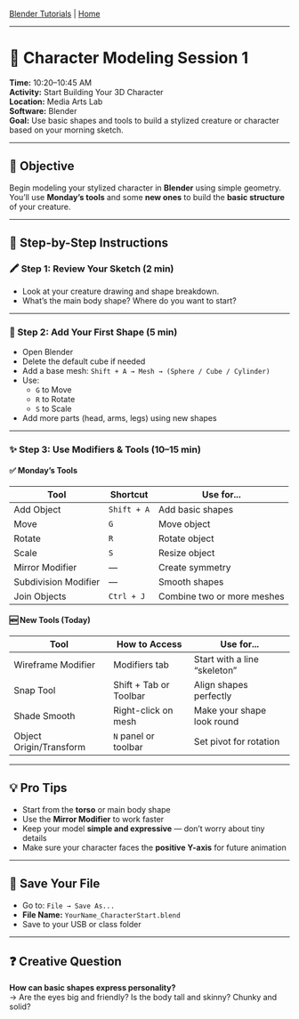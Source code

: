 [Blender Tutorials](README.md) | [Home](../../README.md)

-------------------------------------------------------------------------------

# 🧱 Character Modeling Session 1  
**Time:** 10:20–10:45 AM  
**Activity:** Start Building Your 3D Character  
**Location:** Media Arts Lab  
**Software:** Blender  
**Goal:** Use basic shapes and tools to build a stylized creature or character based on your morning sketch.

---

## 🎯 Objective  
Begin modeling your stylized character in **Blender** using simple geometry.  
You’ll use **Monday’s tools** and some **new ones** to build the **basic structure** of your creature.

---

## 👣 Step-by-Step Instructions

### 🖍️ Step 1: Review Your Sketch (2 min)  
- Look at your creature drawing and shape breakdown.  
- What’s the main body shape? Where do you want to start?

---

### 🧱 Step 2: Add Your First Shape (5 min)  
- Open Blender  
- Delete the default cube if needed  
- Add a base mesh: `Shift + A → Mesh → (Sphere / Cube / Cylinder)`  
- Use:
  - `G` to Move  
  - `R` to Rotate  
  - `S` to Scale  
- Add more parts (head, arms, legs) using new shapes

---

### ✨ Step 3: Use Modifiers & Tools (10–15 min)

#### ✅ Monday’s Tools

| Tool                  | Shortcut     | Use for...                     |
|-----------------------|--------------|--------------------------------|
| Add Object            | `Shift + A`  | Add basic shapes               |
| Move                  | `G`          | Move object                    |
| Rotate                | `R`          | Rotate object                  |
| Scale                 | `S`          | Resize object                  |
| Mirror Modifier       | —            | Create symmetry                |
| Subdivision Modifier  | —            | Smooth shapes                  |
| Join Objects          | `Ctrl + J`   | Combine two or more meshes     |

#### 🆕 New Tools (Today)

| Tool                  | How to Access       | Use for...                     |
|-----------------------|---------------------|--------------------------------|
| Wireframe Modifier    | Modifiers tab       | Start with a line “skeleton”   |
| Snap Tool             | Shift + Tab or Toolbar | Align shapes perfectly      |
| Shade Smooth          | Right-click on mesh | Make your shape look round     |
| Object Origin/Transform | `N` panel or toolbar | Set pivot for rotation      |

---

## 💡 Pro Tips

- Start from the **torso** or main body shape  
- Use the **Mirror Modifier** to work faster  
- Keep your model **simple and expressive** — don’t worry about tiny details  
- Make sure your character faces the **positive Y-axis** for future animation

---

## 💾 Save Your File

- Go to: `File → Save As...`  
- **File Name:** `YourName_CharacterStart.blend`  
- Save to your USB or class folder

---

## ❓ Creative Question

**How can basic shapes express personality?**  
→ Are the eyes big and friendly? Is the body tall and skinny? Chunky and solid?

